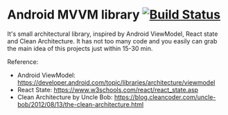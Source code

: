 # Android MVVM library [![Build Status](https://travis-ci.org/asuslennikov/mvvm.svg?branch=master)](https://travis-ci.org/asuslennikov/mvvm)
It's small architectural library, inspired by Android ViewModel, React state and Clean Architecture. It has not too many code and you easily can grab the main idea of this projects just within 15-30 min.

Reference:
- Android ViewModel: https://developer.android.com/topic/libraries/architecture/viewmodel
- React State: https://www.w3schools.com/react/react_state.asp
- Clean Architecture by Uncle Bob: https://blog.cleancoder.com/uncle-bob/2012/08/13/the-clean-architecture.html